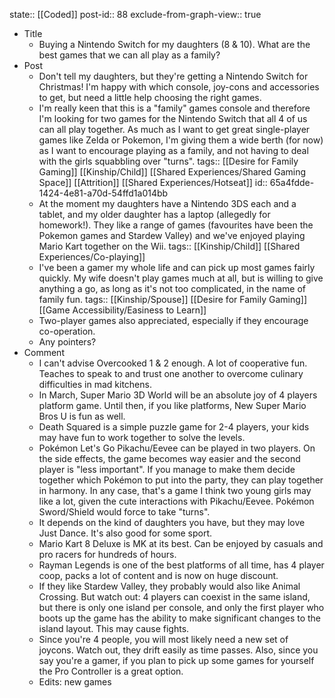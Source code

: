 state:: [[Coded]]
post-id:: 88
exclude-from-graph-view:: true

- Title
	- Buying a Nintendo Switch for my daughters (8 & 10). What are the best games that we can all play as a family?
- Post
	- Don't tell my daughters, but they're getting a Nintendo Switch for Christmas! I'm happy with which console, joy-cons and accessories to get, but need a little help choosing the right games.
	- I'm really keen that this is a "family" games console and therefore I'm looking for two games for the Nintendo Switch that all 4 of us can all play together. As much as I want to get great single-player games like Zelda or Pokemon, I'm giving them a wide berth (for now) as I want to encourage playing as a family, and not having to deal with the girls squabbling over "turns".
	  tags:: [[Desire for Family Gaming]] [[Kinship/Child]] [[Shared Experiences/Shared Gaming Space]] [[Attrition]] [[Shared Experiences/Hotseat]]
	  id:: 65a4fdde-1424-4e81-a70d-54ffd1a014bb
	- At the moment my daughters have a Nintendo 3DS each and a tablet, and my older daughter has a laptop (allegedly for homework!). They like a range of games (favourites have been the Pokemon games and Stardew Valley) and we've enjoyed playing Mario Kart together on the Wii.
	  tags:: [[Kinship/Child]] [[Shared Experiences/Co-playing]]
	- I've been a gamer my whole life and can pick up most games fairly quickly. My wife doesn't play games much at all, but is willing to give anything a go, as long as it's not too complicated, in the name of family fun.
	  tags:: [[Kinship/Spouse]] [[Desire for Family Gaming]] [[Game Accessibility/Easiness to Learn]]
	- Two-player games also appreciated, especially if they encourage co-operation.
	- Any pointers?
- Comment
	- I can't advise Overcooked 1 & 2 enough. A lot of cooperative fun. Teaches to speak to and trust one another to overcome culinary difficulties in mad kitchens.
	- In March, Super Mario 3D World will be an absolute joy of 4 players platform game. Until then, if you like platforms, New Super Mario Bros U is fun as well.
	- Death Squared is a simple puzzle game for 2-4 players, your kids may have fun to work together to solve the levels.
	- Pokémon Let's Go Pikachu/Eevee can be played in two players. On the side effects, the game becomes way easier and the second player is "less important". If you manage to make them decide together which Pokémon to put into the party, they can play together in harmony. In any case, that's a game I think two young girls may like a lot, given the cute interactions with Pikachu/Eevee.
	  Pokémon Sword/Shield would force to take "turns".
	- It depends on the kind of daughters you have, but they may love Just Dance. It's also good for some sport.
	- Mario Kart 8 Deluxe is MK at its best. Can be enjoyed by casuals and pro racers for hundreds of hours.
	- Rayman Legends is one of the best platforms of all time, has 4 player coop, packs a lot of content and is now on huge discount.
	- If they like Stardew Valley, they probably would also like Animal Crossing. But watch out: 4 players can coexist in the same island, but there is only one island per console, and only the first player who boots up the game has the ability to make significant changes to the island layout. This may cause fights.
	- Since you're 4 people, you will most likely need a new set of joycons. Watch out, they drift easily as time passes. Also, since you say you're a gamer, if you plan to pick up some games for yourself the Pro Controller is a great option.
	- Edits: new games
